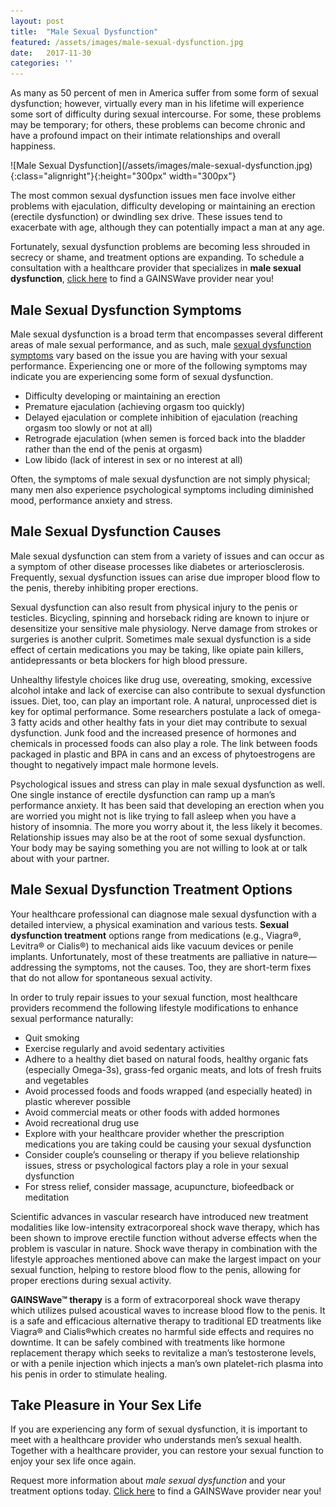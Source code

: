 ```yaml
---
layout: post
title:  "Male Sexual Dysfunction"
featured: /assets/images/male-sexual-dysfunction.jpg
date:   2017-11-30
categories: ''
---
```


<p>As many as 50 percent of men in America suffer from some form of sexual dysfunction; however, virtually every man in his lifetime will experience some sort of difficulty during sexual intercourse. For some, these problems may be temporary; for others, these problems can become chronic and have a profound impact on their intimate relationships and overall happiness.</p>
![Male Sexual Dysfunction](/assets/images/male-sexual-dysfunction.jpg){:class="alignright"}{:height="300px" width="300px"}
<p>The most common sexual dysfunction issues men face involve either problems with ejaculation, difficulty developing or maintaining an erection (erectile dysfunction) or dwindling sex drive. These issues tend to exacerbate with age, although they can potentially impact a man at any age.</p>
<p>Fortunately, sexual dysfunction problems are becoming less shrouded in secrecy or shame, and treatment options are expanding. To schedule a consultation with a healthcare provider that specializes in&nbsp;<strong>male sexual dysfunction</strong>,&nbsp;<a href="{{site.url}}/request-an-appointment/">click here</a> to find a GAINSWave provider near you!</p>
<h2>Male Sexual Dysfunction Symptoms</h2>
<p>Male sexual dysfunction is a broad term that encompasses several different areas of male sexual performance, and as such, male&nbsp;<u>sexual dysfunction symptoms</u>&nbsp;vary based on the issue you are having with your sexual performance. Experiencing one or more of the following symptoms may indicate you are experiencing some form of sexual dysfunction.</p>
<ul>
<li>Difficulty developing or maintaining an erection</li>
<li>Premature ejaculation (achieving orgasm too quickly)</li>
<li>Delayed ejaculation or complete inhibition of ejaculation (reaching orgasm too slowly or not at all)</li>
<li>Retrograde ejaculation (when semen is forced back into the bladder rather than the end of the penis at orgasm)</li>
<li>Low libido (lack of interest in sex or no interest at all)</li>
</ul>
<p>Often, the symptoms of male sexual dysfunction are not simply physical; many men also experience psychological symptoms including diminished mood, performance anxiety and stress.</p>
<h2>Male Sexual Dysfunction Causes</h2>
<p>Male sexual dysfunction can stem from a variety of issues and can occur as a symptom of other disease processes like diabetes or arteriosclerosis. Frequently, sexual dysfunction issues can arise due improper blood flow to the penis, thereby inhibiting proper erections.</p>
<p>Sexual dysfunction can also result from physical injury to the penis or testicles. Bicycling, spinning and horseback riding are known to injure or desensitize your sensitive male physiology. Nerve damage from strokes or surgeries is another culprit. Sometimes male sexual dysfunction is a side effect of certain medications you may be taking, like opiate pain killers, antidepressants or beta blockers for high blood pressure.</p>
<p>Unhealthy lifestyle choices like drug use, overeating, smoking, excessive alcohol intake and lack of exercise can also contribute to sexual dysfunction issues. Diet, too, can play an important role. A natural, unprocessed diet is key for optimal performance. Some researchers postulate a lack of omega-3 fatty acids and other healthy fats in your diet may contribute to sexual dysfunction. Junk food and the increased presence of hormones and chemicals in processed foods can also play a role. The link between foods packaged in plastic and BPA in cans and an excess of phytoestrogens are thought to negatively impact male hormone levels.</p>
<p>Psychological issues and stress can play in male sexual dysfunction as well. One single instance of erectile dysfunction can ramp up a man’s performance anxiety. It has been said that developing an erection when you are worried you might not is like trying to fall asleep when you have a history of insomnia. The more you worry about it, the less likely it becomes. Relationship issues may also be at the root of some sexual dysfunction. Your body may be saying something you are not willing to look at or talk about with your partner.</p>
<h2>Male Sexual Dysfunction Treatment Options</h2>
<p>Your healthcare professional can diagnose male sexual dysfunction with a detailed interview, a physical examination and various tests.&nbsp;<strong>Sexual dysfunction treatment</strong>&nbsp;options range from medications (e.g., Viagra®, Levitra®&nbsp;or Cialis®) to mechanical aids like vacuum devices or penile implants. Unfortunately, most of these treatments are palliative in nature—addressing the symptoms, not the causes. Too, they are short-term fixes that do not allow for spontaneous sexual activity.</p>
<p>In order to truly repair issues to your sexual function, most healthcare providers recommend the following lifestyle modifications to enhance sexual performance naturally:</p>
<ul>
<li>Quit smoking</li>
<li>Exercise regularly and avoid sedentary activities</li>
<li>Adhere to a healthy diet based on natural foods, healthy organic fats (especially Omega-3s), grass-fed organic meats, and lots of fresh fruits and vegetables</li>
<li>Avoid processed foods and foods wrapped (and especially heated) in plastic wherever possible</li>
<li>Avoid commercial meats or other foods with added hormones</li>
<li>Avoid recreational drug use</li>
<li>Explore with your healthcare provider whether the prescription medications you are taking could be causing your sexual dysfunction</li>
<li>Consider couple’s counseling or therapy if you believe relationship issues, stress or psychological factors play a role in your sexual dysfunction</li>
<li>For stress relief, consider massage, acupuncture, biofeedback or meditation</li>
</ul>
<p>Scientific advances in vascular research have introduced new treatment modalities like low-intensity extracorporeal shock wave therapy, which has been shown to improve erectile function without adverse effects when the problem is vascular in nature. Shock wave therapy in combination with the lifestyle approaches mentioned above can make the largest impact on your sexual function, helping to restore blood flow to the penis, allowing for proper erections during sexual activity.</p>
<p><strong>GAINSWave™ therapy</strong>&nbsp;is a form of extracorporeal shock wave therapy which utilizes pulsed acoustical waves to increase blood flow to the penis. It is a safe and efficacious alternative therapy to traditional ED treatments like Viagra®&nbsp;and Cialis®which creates no harmful side effects and requires no downtime. It can be safely combined with treatments like hormone replacement therapy which seeks to revitalize a man’s testosterone levels, or with a penile injection which injects a man’s own platelet-rich plasma into his penis in order to stimulate healing.</p>
<h2>Take Pleasure in Your Sex Life</h2>
<p>If you are experiencing any form of sexual dysfunction, it is important to meet with a healthcare provider who understands men’s sexual health. Together with a healthcare provider, you can restore your sexual function to enjoy your sex life once again.</p>
<p>Request more information about&nbsp;<em>male sexual dysfunction</em>&nbsp;and your treatment options today.&nbsp;<a href="{{site.url}}/request-an-appointment/">Click here</a> to find a GAINSWave provider near you!</p>
